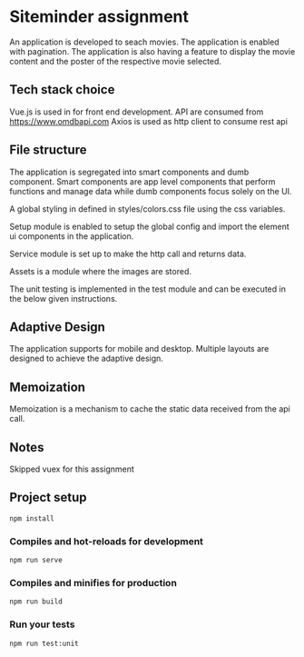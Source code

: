 # Siteminder assignment
An application is developed to seach movies. The application is enabled with pagination. The application is also having a feature to display the movie content and the poster of the respective movie selected.

## Tech stack choice 
Vue.js is used in for front end development.
API are consumed from https://www.omdbapi.com
Axios is used as http client to consume rest api

## File structure

The application is segregated into smart components and dumb component. Smart components are app level components that perform functions and manage data while dumb components focus solely on the UI.

A global styling in defined in styles/colors.css file using the css variables.

Setup module is enabled to setup the global config and import the element ui components in the application.

Service module is set up to make the http call and returns data.

Assets is a module where the images are stored.

The unit testing is implemented in the test module and can be executed in the below given instructions.

## Adaptive Design
The application supports for mobile and desktop. Multiple layouts are designed to achieve the adaptive design.

## Memoization 
Memoization is a mechanism to cache the static data received from the api call.

## Notes
Skipped vuex for this assignment

## Project setup
```
npm install
```

### Compiles and hot-reloads for development
```
npm run serve
```

### Compiles and minifies for production
```
npm run build
```

### Run your tests
```
npm run test:unit
```
